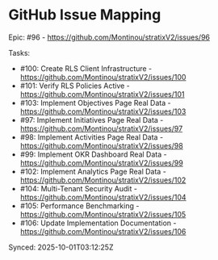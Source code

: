 # GitHub Issue Mapping

Epic: #96 - https://github.com/Montinou/stratixV2/issues/96

Tasks:
- #100: Create RLS Client Infrastructure - https://github.com/Montinou/stratixV2/issues/100
- #101: Verify RLS Policies Active - https://github.com/Montinou/stratixV2/issues/101
- #103: Implement Objectives Page Real Data - https://github.com/Montinou/stratixV2/issues/103
- #97: Implement Initiatives Page Real Data - https://github.com/Montinou/stratixV2/issues/97
- #98: Implement Activities Page Real Data - https://github.com/Montinou/stratixV2/issues/98
- #99: Implement OKR Dashboard Real Data - https://github.com/Montinou/stratixV2/issues/99
- #102: Implement Analytics Page Real Data - https://github.com/Montinou/stratixV2/issues/102
- #104: Multi-Tenant Security Audit - https://github.com/Montinou/stratixV2/issues/104
- #105: Performance Benchmarking - https://github.com/Montinou/stratixV2/issues/105
- #106: Update Implementation Documentation - https://github.com/Montinou/stratixV2/issues/106

Synced: 2025-10-01T03:12:25Z
